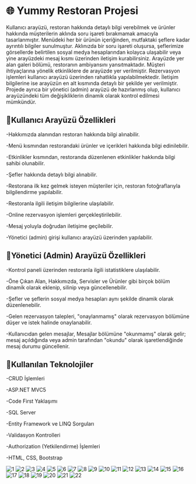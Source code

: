 

# 🌐 Yummy Restoran Projesi 
Kullanıcı arayüzü, restoran hakkında detaylı bilgi verebilmek ve ürünler hakkında müşterilerin aklında soru işareti bırakmamak amacıyla tasarlanmıştır.
Menüdeki her bir ürünün içeriğinden, mutfaktaki şeflere kadar ayrıntılı bilgiler sunulmuştur. Aklınızda bir soru işareti oluşursa, şeflerimize görsellerde belirtilen sosyal medya hesaplarından kolayca ulaşabilir veya yine arayüzdeki mesaj kısmı üzerinden iletişim kurabilirsiniz.
Arayüzde yer alan galeri bölümü, restoranın ambiyansını yansıtmaktadır. Müşteri ihtiyaçlarına yönelik etkinliklere de arayüzde yer verilmiştir.
Rezervasyon işlemleri kullanıcı arayüzü üzerinden rahatlıkla yapılabilmektedir. İletişim bilgilerine ise arayüzün en alt kısmında detaylı bir şekilde yer verilmiştir.
Projede ayrıca bir yönetici (admin) arayüzü de hazırlanmış olup, kullanıcı arayüzündeki tüm değişikliklerin dinamik olarak kontrol edilmesi mümkündür.

## 🌟Kullanıcı Arayüzü Özellikleri
-Hakkımızda alanından restoran hakkında bilgi alınabilir.

-Menü kısmından restorandaki ürünler ve içerikleri hakkında bilgi edinilebilir.

-Etkinlikler kısmından, restoranda düzenlenen etkinlikler hakkında bilgi sahibi olunabilir.

-Şefler hakkında detaylı bilgi alınabilir.

-Restorana ilk kez gelmek isteyen müşteriler için, restoran fotoğraflarıyla bilgilendirme yapılabilir.

-Restoranla ilgili iletişim bilgilerine ulaşılabilir.

-Online rezervasyon işlemleri gerçekleştirilebilir.

-Mesaj yoluyla doğrudan iletişime geçilebilir.

-Yönetici (admin) girişi kullanıcı arayüzü üzerinden yapılabilir.

## 🌟Yönetici (Admin) Arayüzü Özellikleri
-Kontrol paneli üzerinden restoranla ilgili istatistiklere ulaşılabilir.

-Öne Çıkan Alan, Hakkımızda, Servisler ve Ürünler gibi birçok bölüm dinamik olarak eklenip, silinip veya güncellenebilir.

-Şefler ve şeflerin sosyal medya hesapları aynı şekilde dinamik olarak düzenlenebilir.

-Gelen rezervasyon talepleri, "onaylanmamış" olarak rezervasyon bölümüne düşer ve istek halinde onaylanabilir.

-Kullanıcıdan gelen mesajlar, Mesajlar bölümüne "okunmamış" olarak gelir; mesaj açıldığında veya admin tarafından "okundu" olarak işaretlendiğinde mesaj durumu güncellenir.

## 🌟Kullanılan Teknolojiler
-CRUD İşlemleri

-ASP.NET MVC5

-Code First Yaklaşımı

-SQL Server

-Entity Framework ve LINQ Sorguları

-Validasyon Kontrolleri

-Authorization (Yetkilendirme) İşlemleri

-HTML, CSS, Bootstrap


![1](https://github.com/user-attachments/assets/7b20be9a-8b5e-4a83-a7de-9d80769b1bd2)
![2](https://github.com/user-attachments/assets/fba6867a-3897-4351-8485-7dc1fee2c72c)
![3](https://github.com/user-attachments/assets/73c7fed2-1466-43d4-ac4c-c51891e6ce4f)
![4](https://github.com/user-attachments/assets/b2ceeb07-6893-47e4-9ba4-92e5796d44b5)
![5](https://github.com/user-attachments/assets/468c8d1b-198e-44f3-a2f2-e097a8e85c54)
![6](https://github.com/user-attachments/assets/41484251-b1db-4d9f-80ce-ba99a6cb3765)
![7](https://github.com/user-attachments/assets/bc6fe180-4a34-4b60-b7da-e6c1b13a1c0e)
![8](https://github.com/user-attachments/assets/3000d61e-23d7-4f7a-abdf-1570958a9b2b)
![9](https://github.com/user-attachments/assets/d874f37d-c7da-436e-a381-22c1a016fa18)
![10](https://github.com/user-attachments/assets/f4e0ad95-6bf3-4e8e-b2fa-6ec79213377d)
![11](https://github.com/user-attachments/assets/d1dfcd25-41f8-4eee-a7ab-1e713eb79cfb)
![12](https://github.com/user-attachments/assets/387cfda4-b791-415f-b79e-bcf707746998)
![13](https://github.com/user-attachments/assets/64d42977-6600-41c6-8c90-7d44f62ae34a)
![14](https://github.com/user-attachments/assets/151ae335-4c8b-4613-8035-ec24a9fdd1fe)
![15](https://github.com/user-attachments/assets/de2851e0-964a-4962-bf95-42c10eeb624c)
![16](https://github.com/user-attachments/assets/aad925f9-5689-4c53-a88d-bd51ae975801)
![17](https://github.com/user-attachments/assets/ad1b5199-6cec-418c-bab6-fc6d6aae1919)
![18](https://github.com/user-attachments/assets/e3262d2d-1301-489c-81a3-95475d4d836b)
![19](https://github.com/user-attachments/assets/9b29c6c4-8962-4b10-95c3-8edf78686ab8)
![20](https://github.com/user-attachments/assets/2441fd39-e6a9-4283-928f-9fe0f12ad63d)
![21](https://github.com/user-attachments/assets/1658b42f-b1c1-4e9c-94aa-e7f238e77da4)
![22](https://github.com/user-attachments/assets/3d6083cc-7580-4dbd-b9b2-3b3873d34f31)

